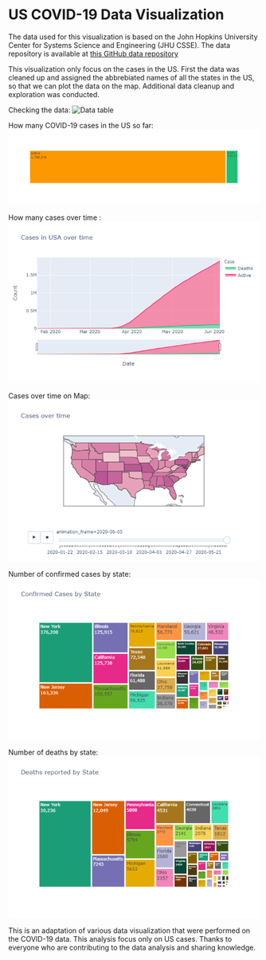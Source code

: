 # US COVID-19 Data Visualization
 
The data used for this visualization is based on the John Hopkins University Center for Systems Science and Engineering (JHU CSSE). The data repository is available at [this GitHub data repository](https://github.com/CSSEGISandData/COVID-19)

This visualization only focus on the cases in the US. First the data was cleaned up and assigned the abbrebiated names of all the states in the US, so that we can plot the data on the map. Additional data cleanup and exploration was conducted. 

Checking the data:
![Data table](hhttps://github.com/ravioinam/US-COVID-19-Data-Visualization/blob/master/State%20wise%20top%205.png?raw=TRUE)

How many COVID-19 cases in the US so far:
![Cases in US](https://github.com/ravioinam/US-COVID-19-Data-Visualization/blob/master/cases.png?raw=TRUE)

How many cases over time :
![Cases over time](https://github.com/ravioinam/US-COVID-19-Data-Visualization/blob/master/case%20over%20time.png?raw=TRUE)

Cases over time on Map:
![Cases over time on map](https://github.com/ravioinam/US-COVID-19-Data-Visualization/blob/master/case%20over%20time%20on%20map.png?raw=TRUE)

Number of confirmed cases by state:
![Confirmed by state](https://github.com/ravioinam/US-COVID-19-Data-Visualization/blob/master/Confirmed%20case%20by%20state.png?raw=TRUE)

Number of deaths by state:
![deaths by state](https://github.com/ravioinam/US-COVID-19-Data-Visualization/blob/master/deaths%20by%20state.png?raw=TRUE)

 
 
 
 This is an adaptation of various data visualization that were performed on the COVID-19 data. This analysis focus only on US cases. Thanks to everyone who are contributing to the data analysis and sharing knowledge. 
